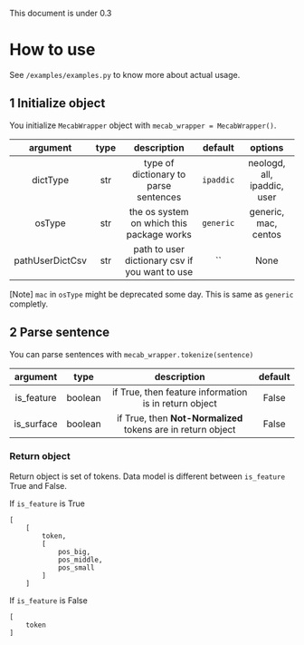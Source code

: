This document is under 0.3

# How to use

See `/examples/examples.py` to know more about actual usage.

## 1 Initialize object

You initialize `MecabWrapper` object with `mecab_wrapper = MecabWrapper()`.

| argument | type | description | default | options |
|:----------:|:-----------:|:------------:|:------------:|:------------:|
| dictType | str | type of dictionary to parse sentences | `ipaddic` | neologd, all, ipaddic, user |
| osType | str | the os system on which this package works | `generic` | generic, mac, centos |
| pathUserDictCsv | str | path to user dictionary csv if you want to use | `` | None |

[Note] `mac` in `osType` might be deprecated some day. This is same as `generic` completly.

## 2 Parse sentence

You can parse sentences with `mecab_wrapper.tokenize(sentence)`

| argument | type | description | default |
|:----------:|:-----------:|:------------:|:------------:|
| is_feature | boolean | if True, then feature information is in return object | False |
| is_surface | boolean | if True, then __Not-Normalized__ tokens are in return object | False |



### Return object

Return object is set of tokens. Data model is different between `is_feature` True and False.

If `is_feature` is True

```
[
    [
        token,
        [
            pos_big,
            pos_middle,
            pos_small
        ]
    ]
```


If `is_feature` is False


```
[
	token
]
```


